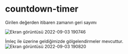 # countdown-timer
 Girilen değerden itibaren zamanın geri sayımı
 
![Ekran görüntüsü 2022-09-03 190746](https://user-images.githubusercontent.com/57269026/188279077-882b52c4-530f-4846-9d7e-e6f7e4c41360.png)

İmleç ile üzerine geldiğimizde gölgelendirmeler mevcuttur.
![Ekran görüntüsü 2022-09-03 190820](https://user-images.githubusercontent.com/57269026/188279094-9ef8a64c-b856-4f4f-835f-a0ac1bda2fe8.png)
